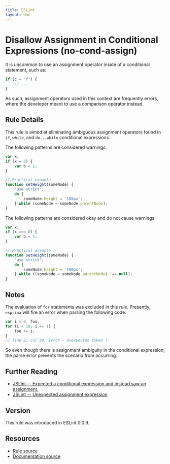 ```yaml
---
title: ESLint
layout: doc
---
```

<!-- Note: No pull requests accepted for this file. See README.md in the root directory for details. -->
# Disallow Assignment in Conditional Expressions (no-cond-assign)

It is uncommon to use an assignment operator inside of a conditional statement, such as:

```js
if (c = "f") {
    // ...
}
```

As such, assignment operators used in this context are frequently errors, where the developer meant to use a comparison operator instead.

## Rule Details

This rule is aimed at eliminating ambiguous assignment operators found in `if`, `while`, and `do...while` conditional expressions.

The following patterns are considered warnings:

```js
var x;
if (x = 0) {
    var b = 1;
}

// Practical example
function setHeight(someNode) {
    "use strict";
    do {
        someNode.height = '100px';
    } while (someNode = someNode.parentNode);
}

```

The following patterns are considered okay and do not cause warnings:

```js
var x;
if (x === 0) {
    var b = 1;
}

// Practical example
function setHeight(someNode) {
    "use strict";
    do {
        someNode.height = '100px';
    } while ((someNode = someNode.parentNode) !== null);
} 
```

## Notes

The evaluation of `for` statements was excluded in this rule. Presently,
`esprima` will fire an error when parsing the following code:

```js
var i = 0, foo;
for (i < 10; i += 1) {
    foo += i;
}
// line 2, col 20, Error - Unexpected token )
```

So even though there is assignment ambiguity in the conditional expression, the parse error prevents the scenario from occurring.

## Further Reading

* [JSLint -- Expected a conditional expression and instead saw an assignment.](http://jslinterrors.com/expected-a-conditional-expression-and-saw-an-assignment/)
* [JSLint -- Unexpected assignment expression](http://jslinterrors.com/unexpected-assignment-expression/)

## Version

This rule was introduced in ESLint 0.0.9.

## Resources

* [Rule source](https://github.com/eslint/eslint/tree/master/lib/rules/no-cond-assign.js)
* [Documentation source](https://github.com/eslint/eslint/tree/master/docs/rules/no-cond-assign.md)
